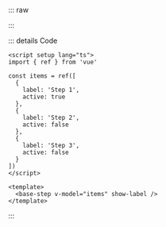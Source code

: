 ::: raw

<ClientOnly>
  <StepsExample />
</ClientOnly>

:::

::: details Code

```vue
<script setup lang="ts">
import { ref } from 'vue'

const items = ref([
  {
    label: 'Step 1',
    active: true
  },
  {
    label: 'Step 2',
    active: false
  },
  {
    label: 'Step 3',
    active: false
  }
])
</script>

<template>
  <base-step v-model="items" show-label />
</template>
```

:::
